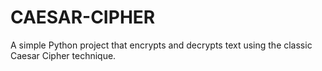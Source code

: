 # CAESAR-CIPHER
A simple Python project that encrypts and decrypts text using the classic Caesar Cipher technique.
